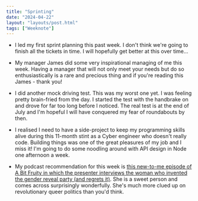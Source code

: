 ```yaml
---
title: "Sprinting"
date: "2024-04-22"
layout: "layouts/post.html"
tags: ["Weeknote"]
---
```


-   I led my first sprint planning this past week. I don't think we're going to finish all the tickets in time. I will hopefully get better at this over time...

-   My manager James did some very inspirational managing of me this week. Having a manager that will not only meet your needs but do so enthusiastically is a rare and precious thing and if you're reading this James - thank you!

-   I did another mock driving test. This was my worst one yet. I was feeling pretty brain-fried from the day. I started the test with the handbrake on and drove for far too long before I noticed. The real test is at the end of July and I'm hopeful I will have conquered my fear of roundabouts by then.

-   I realised I need to have a side-project to keep my programming skills alive during this 11-month stint as a Cyber engineer who doesn't really code. Building things was one of the great pleasures of my job and I miss it! I'm going to do some noodling around with API design in Node one afternoon a week.

-   My podcast recommendation for this week is [this new-to-me episode of A Bit Fruity in which the presenter interviews the woman who invented the gender reveal party (and regrets it)](https://open.spotify.com/episode/2n5MebMid1FlDGm3DIfTER?si=b57393d89e754ac1). She is a sweet person and comes across surprisingly wonderfully. She's much more clued up on revolutionary queer politics than you'd think.
